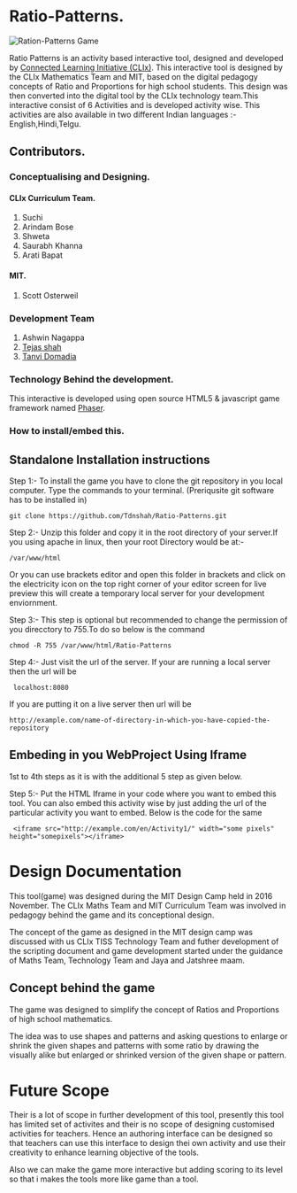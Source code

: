 # Ratio-Patterns.

![Ration-Patterns Game](https://github.com/Tdnshah/Ratio-Patterns/blob/development/Screenshot%20from%202017-09-06%2015-11-21.png)

Ratio Patterns is an activity based interactive tool, designed and developed by [Connected Learning Initiative (CLIx)](https://clix.tiss.edu).
This interactive tool is designed by the CLIx Mathematics Team and MIT, based on the digital pedagogy concepts of Ratio and Proportions for high school students. This design was then converted into the digital tool by the CLIx technology team.This interactive consist of 6 Activities and is developed activity wise. This activities are also available in two different Indian languages :- English,Hindi,Telgu.

## Contributors.
    
### Conceptualising and Designing.

#### CLIx Curriculum Team.

1. Suchi 
2. Arindam Bose
3. Shweta 
4. Saurabh Khanna
5. Arati Bapat

#### MIT.

1. Scott Osterweil

### Development Team
1. Ashwin Nagappa
2. [Tejas shah](https://github.com/Tdnshah)
3. [Tanvi Domadia](https://github.com/tanvidom)

### Technology Behind the development.

This interactive is developed using open source HTML5 & javascript game framework named [Phaser](https://phaser.io/).

### How to install/embed this.
 
## Standalone Installation instructions

Step 1:- To install the game you have to clone the git repository in you local computer. Type the commands to your terminal.
        (Preriqusite git software has to be installed in)
    
```git clone https://github.com/Tdnshah/Ratio-Patterns.git```
    
Step 2:- Unzip this folder and copy it in the root directory of your server.If you using apache in linux, then your root Directory would be at:- 

```/var/www/html```
    
Or you can use brackets editor and open this folder in brackets and click on the electricity icon on the top right corner of your editor screen for live preview this will create a temporary local server for your development enviornment.

Step 3:- This step is optional but recommended to change the permission of you direcctory to 755.To do so below is the command

```chmod -R 755 /var/www/html/Ratio-Patterns```

Step 4:- Just visit the url of the server. If your are running a local server then the url will be 
    
``` localhost:8080```
    
If you are putting it on a live server then url will be 

```http://example.com/name-of-directory-in-which-you-have-copied-the-repository```

## Embeding in you WebProject Using Iframe

1st to 4th steps as it is with the additional 5 step as given below. 

Step 5:- Put the HTML Iframe in your code where you want to embed this tool. You can also embed this activity wise by just adding the url of the particular activity you want to embed. Below is the code for the same 

``` <iframe src="http://example.com/en/Activity1/" width="some pixels" height="somepixels"></iframe>```

# Design Documentation 

This tool(game) was designed during the MIT Design Camp held in 2016 November. The CLIx Maths Team and MIT Curriculum Team was involved in pedagogy behind the game and its conceptional design. 

The concept of the game as designed in the MIT design camp was discussed with us CLIx TISS Technology Team and futher development of the scripting document and game development started under the guidance of Maths Team, Technology Team and Jaya and Jatshree maam.

## Concept behind the game

The game was designed to simplify the concept of Ratios and Proportions of high school mathematics.

The idea was to use shapes and patterns and asking questions to enlarge or shrink the given shapes and patterns with some ratio by drawing the visually alike but enlarged or shrinked version of the given shape or pattern.

# Future Scope 

Their is a lot of scope in further development of this tool, presently this tool has limited set of activites and their is no scope of designing customised activities for teachers. Hence an authoring interface can be designed so that teachers can use this interface to design thei own activity and use their creativity to enhance learning objective of the tools. 

Also we can make the game more interactive but adding scoring to its level so that i makes the tools more like game than a tool.

